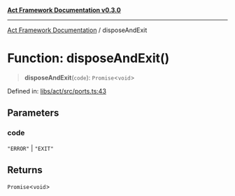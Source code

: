 [**Act Framework Documentation v0.3.0**](../README.md)

***

[Act Framework Documentation](../globals.md) / disposeAndExit

# Function: disposeAndExit()

> **disposeAndExit**(`code`): `Promise`\<`void`\>

Defined in: [libs/act/src/ports.ts:43](https://github.com/Rotorsoft/act-root/blob/44434ac9e20b81fc5bbda127e1633a974aa78bcb/libs/act/src/ports.ts#L43)

## Parameters

### code

`"ERROR"` | `"EXIT"`

## Returns

`Promise`\<`void`\>
